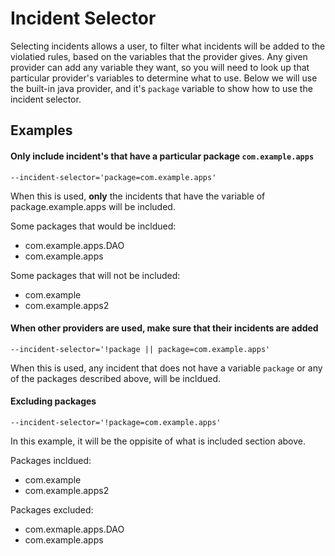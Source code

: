 # Incident Selector

Selecting incidents allows a user, to filter what incidents will be added to the violatied rules, based on the variables that the provider gives. Any given provider can add any variable they want, so you will need to look up that particular provider's variables to determine what to use. Below we will use the built-in java provider, and it's `package` variable to show how to use the incident selector.

## Examples

#### Only include incident's that have a particular package `com.example.apps`

```
--incident-selector='package=com.example.apps'
```

When this is used, **only** the incidents that have the variable of package.example.apps will be included. 

Some packages that would be incldued:

* com.example.apps.DAO
* com.example.apps

Some packages that will not be included:

* com.example
* com.example.apps2

#### When other providers are used, make sure that their incidents are added

```
--incident-selector='!package || package=com.example.apps'
```

When this is used, any incident that does not have a variable `package` or any of the packages described above, will be incldued.

#### Excluding packages

```
--incident-selector='!package=com.example.apps'
```

In this example, it will be the oppisite of what is included section above.

Packages incldued:

* com.example
* com.example.apps2

Packages excluded:

* com.exmaple.apps.DAO
* com.example.apps
